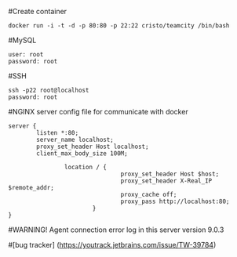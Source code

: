#Create container
```
docker run -i -t -d -p 80:80 -p 22:22 cristo/teamcity /bin/bash
```

#MySQL
```
user: root 
password: root

```
#SSH
```
ssh -p22 root@localhost
password: root
```
#NGINX server config file for communicate with docker

```
server {
        listen *:80;
        server_name localhost;
        proxy_set_header Host localhost;
        client_max_body_size 100M;

                location / {
                                proxy_set_header Host $host;
                                proxy_set_header X-Real_IP $remote_addr;
                                proxy_cache off;
                                proxy_pass http://localhost:80;
                        }
}
```

#WARNING!
Agent connection error log in this server version 9.0.3

#[bug tracker] (https://youtrack.jetbrains.com/issue/TW-39784)
